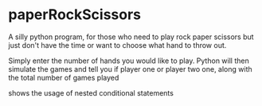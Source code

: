 # paperRockScissors
A silly python program, for those who need to play rock paper scissors but just don't have the time or want to choose what hand to throw out. 

Simply enter the number of hands you would like to play. Python will then simulate the games and tell you if player one or player two one, along with the total number of games played

shows the usage of nested conditional statements 

